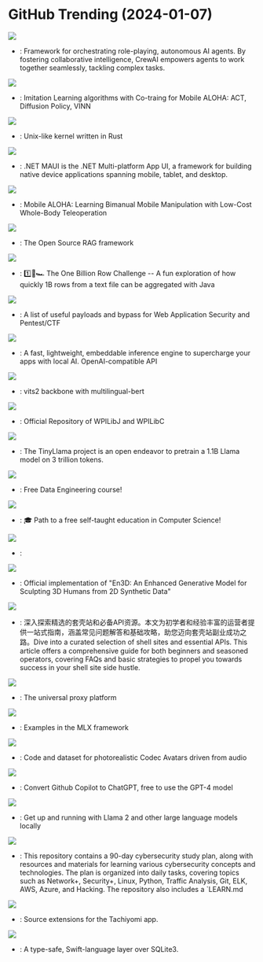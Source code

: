 # GitHub Trending (2024-01-07)

![](https://img.shields.io/badge/Python-New%20338-green?style=flat-square&logo=appveyor)
- [](https://github.comundefined): Framework for orchestrating role-playing, autonomous AI agents. By fostering collaborative intelligence, CrewAI empowers agents to work together seamlessly, tackling complex tasks.

![](https://img.shields.io/badge/Python-New%20256-green?style=flat-square&logo=appveyor)
- [](https://github.comundefined): Imitation Learning algorithms with Co-traing for Mobile ALOHA: ACT, Diffusion Policy, VINN

![](https://img.shields.io/badge/Rust-New%20234-green?style=flat-square&logo=appveyor)
- [](https://github.comundefined): Unix-like kernel written in Rust

![](https://img.shields.io/badge/C%23-New%20337-green?style=flat-square&logo=appveyor)
- [](https://github.comundefined): .NET MAUI is the .NET Multi-platform App UI, a framework for building native device applications spanning mobile, tablet, and desktop.

![](https://img.shields.io/badge/Jupyter%20Notebook-New%20390-green?style=flat-square&logo=appveyor)
- [](https://github.comundefined): Mobile ALOHA: Learning Bimanual Mobile Manipulation with Low-Cost Whole-Body Teleoperation

![](https://img.shields.io/badge/Python-New%2067-green?style=flat-square&logo=appveyor)
- [](https://github.comundefined): The Open Source RAG framework

![](https://img.shields.io/badge/Java-New%20119-green?style=flat-square&logo=appveyor)
- [](https://github.comundefined): 1️⃣🐝🏎️ The One Billion Row Challenge -- A fun exploration of how quickly 1B rows from a text file can be aggregated with Java

![](https://img.shields.io/badge/Python-New%2038-green?style=flat-square&logo=appveyor)
- [](https://github.comundefined): A list of useful payloads and bypass for Web Application Security and Pentest/CTF

![](https://img.shields.io/badge/C%2B%2B-New%2053-green?style=flat-square&logo=appveyor)
- [](https://github.comundefined): A fast, lightweight, embeddable inference engine to supercharge your apps with local AI. OpenAI-compatible API

![](https://img.shields.io/badge/Python-New%2046-green?style=flat-square&logo=appveyor)
- [](https://github.comundefined): vits2 backbone with multilingual-bert

![](https://img.shields.io/badge/C%2B%2B-New%2013-green?style=flat-square&logo=appveyor)
- [](https://github.comundefined): Official Repository of WPILibJ and WPILibC

![](https://img.shields.io/badge/Python-New%20108-green?style=flat-square&logo=appveyor)
- [](https://github.comundefined): The TinyLlama project is an open endeavor to pretrain a 1.1B Llama model on 3 trillion tokens.

![](https://img.shields.io/badge/Jupyter%20Notebook-New%2045-green?style=flat-square&logo=appveyor)
- [](https://github.comundefined): Free Data Engineering course!

![](https://img.shields.io/badge/none-New%20193-green?style=flat-square&logo=appveyor)
- [](https://github.comundefined): 🎓 Path to a free self-taught education in Computer Science!

![](https://img.shields.io/badge/none-New%205-green?style=flat-square&logo=appveyor)
- [](https://github.comundefined): 

![](https://img.shields.io/badge/none-New%2082-green?style=flat-square&logo=appveyor)
- [](https://github.comundefined): Official implementation of "En3D: An Enhanced Generative Model for Sculpting 3D Humans from 2D Synthetic Data"

![](https://img.shields.io/badge/none-New%20284-green?style=flat-square&logo=appveyor)
- [](https://github.comundefined): 深入探索精选的套壳站和必备API资源。本文为初学者和经验丰富的运营者提供一站式指南，涵盖常见问题解答和基础攻略，助您迈向套壳站副业成功之路。Dive into a curated selection of shell sites and essential APIs. This article offers a comprehensive guide for both beginners and seasoned operators, covering FAQs and basic strategies to propel you towards success in your shell site side hustle.

![](https://img.shields.io/badge/Go-New%2035-green?style=flat-square&logo=appveyor)
- [](https://github.comundefined): The universal proxy platform

![](https://img.shields.io/badge/Python-New%2054-green?style=flat-square&logo=appveyor)
- [](https://github.comundefined): Examples in the MLX framework

![](https://img.shields.io/badge/Python-New%20787-green?style=flat-square&logo=appveyor)
- [](https://github.comundefined): Code and dataset for photorealistic Codec Avatars driven from audio

![](https://img.shields.io/badge/Go-New%20424-green?style=flat-square&logo=appveyor)
- [](https://github.comundefined): Convert Github Copilot to ChatGPT, free to use the GPT-4 model

![](https://img.shields.io/badge/Go-New%20112-green?style=flat-square&logo=appveyor)
- [](https://github.comundefined): Get up and running with Llama 2 and other large language models locally

![](https://img.shields.io/badge/none-New%20188-green?style=flat-square&logo=appveyor)
- [](https://github.comundefined): This repository contains a 90-day cybersecurity study plan, along with resources and materials for learning various cybersecurity concepts and technologies. The plan is organized into daily tasks, covering topics such as Network+, Security+, Linux, Python, Traffic Analysis, Git, ELK, AWS, Azure, and Hacking. The repository also includes a `LEARN.md

![](https://img.shields.io/badge/Kotlin-New%2014-green?style=flat-square&logo=appveyor)
- [](https://github.comundefined): Source extensions for the Tachiyomi app.

![](https://img.shields.io/badge/Swift-New%2050-green?style=flat-square&logo=appveyor)
- [](https://github.comundefined): A type-safe, Swift-language layer over SQLite3.

